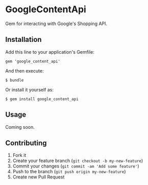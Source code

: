 # GoogleContentApi

Gem for interacting with Google's Shopping API.

## Installation

Add this line to your application's Gemfile:

    gem 'google_content_api'

And then execute:

    $ bundle

Or install it yourself as:

    $ gem install google_content_api

## Usage

Coming soon.

## Contributing

1. Fork it
2. Create your feature branch (`git checkout -b my-new-feature`)
3. Commit your changes (`git commit -am 'Add some feature'`)
4. Push to the branch (`git push origin my-new-feature`)
5. Create new Pull Request
